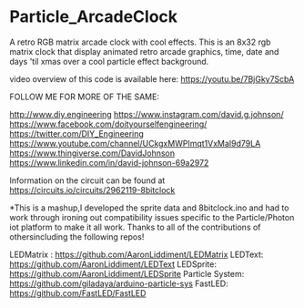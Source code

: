 # Particle_ArcadeClock
A retro RGB matrix arcade clock with cool effects.
This is an 8x32 rgb matrix clock that display animated retro arcade graphics, time, date and days 'til xmas over a cool particle effect background.

video overview of this code is available here:
https://youtu.be/7BjGky7ScbA

FOLLOW ME FOR MORE OF THE SAME:

http://www.diy.engineering
https://www.instagram.com/david.g.johnson/
https://www.facebook.com/doityourselfengineering/
https://twitter.com/DIY_Engineering
https://www.youtube.com/channel/UCkgxMWPImqt1VxMaI9d79LA
https://www.thingiverse.com/DavidJohnson
https://www.linkedin.com/in/david-johnson-69a2972

Information on the circuit can be found at https://circuits.io/circuits/2962119-8bitclock

*This is a mashup,I developed the sprite data and 8bitclock.ino and had to work through ironing out compatibility issues specific to the Particle/Photon iot platform to make it all work. Thanks to all of the contributions of othersincluding the following repos!

LEDMatrix : https://github.com/AaronLiddiment/LEDMatrix
LEDText: https://github.com/AaronLiddiment/LEDText
LEDSprite: https://github.com/AaronLiddiment/LEDSprite
Particle System: https://github.com/giladaya/arduino-particle-sys
FastLED: https://github.com/FastLED/FastLED
